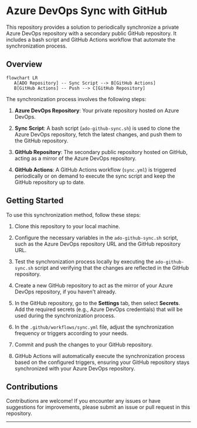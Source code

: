 # Azure DevOps Sync with GitHub

This repository provides a solution to periodically synchronize a private Azure DevOps repository with a secondary public GitHub repository. It includes a bash script and GitHub Actions workflow that automate the synchronization process.

## Overview

```mermaid
flowchart LR
   A[ADO Repository] -- Sync Script --> B[GitHub Actions]
   B[GitHub Actions] -- Push --> C[GitHub Repository]
```

The synchronization process involves the following steps:

1. **Azure DevOps Repository**: Your private repository hosted on Azure DevOps.

2. **Sync Script**: A bash script (`ado-github-sync.sh`) is used to clone the Azure DevOps repository, fetch the latest changes, and push them to the GitHub repository.

3. **GitHub Repository**: The secondary public repository hosted on GitHub, acting as a mirror of the Azure DevOps repository.

4. **GitHub Actions**: A GitHub Actions workflow (`sync.yml`) is triggered periodically or on demand to execute the sync script and keep the GitHub repository up to date.

## Getting Started

To use this synchronization method, follow these steps:

1. Clone this repository to your local machine.

2. Configure the necessary variables in the `ado-github-sync.sh` script, such as the Azure DevOps repository URL and the GitHub repository URL.

3. Test the synchronization process locally by executing the `ado-github-sync.sh` script and verifying that the changes are reflected in the GitHub repository.

4. Create a new GitHub repository to act as the mirror of your Azure DevOps repository, if you haven't already.

5. In the GitHub repository, go to the **Settings** tab, then select **Secrets**. Add the required secrets (e.g., Azure DevOps credentials) that will be used during the synchronization process.

6. In the `.github/workflows/sync.yml` file, adjust the synchronization frequency or triggers according to your needs.

7. Commit and push the changes to your GitHub repository.

8. GitHub Actions will automatically execute the synchronization process based on the configured triggers, ensuring your GitHub repository stays synchronized with your Azure DevOps repository.

## Contributions

Contributions are welcome! If you encounter any issues or have suggestions for improvements, please submit an issue or pull request in this repository.

---
